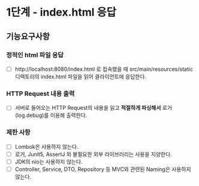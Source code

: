 # 1단계 - index.html 응답

## 기능요구사항
### 정적인 html 파일 응답
- [ ] http://localhost:8080/index.html 로 접속했을 때 src/main/resources/static 디렉토리의 index.html 파일을 읽어 클라이언트에 응답한다.

### HTTP Request 내용 출력
- [ ] 서버로 들어오는 HTTP Request의 내용을 읽고 **적절하게 파싱해서** 로거(log.debug)를 이용해 출력한다.

### 제한 사항
- [ ] Lombok은 사용하지 않는다.
- [ ] 로거, Junit5, AssertJ 외 불필요한 외부 라이브러리는 사용을 지양한다.
- [ ] JDK의 nio는 사용하지 않는다.
- [ ] Controller, Service, DTO, Repository 등 MVC와 관련된 Naming은 사용하지 않는다.